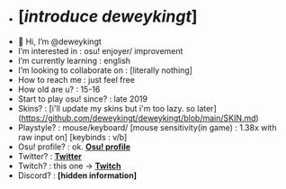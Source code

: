 - # [*introduce deweykingt*]
- 👋 Hi, I’m @deweykingt
- I’m interested in : osu! enjoyer/ improvement
- I’m currently learning : english
- I’m looking to collaborate on : [literally nothing]
- How to reach me : just feel free
- How old are u? : 15-16
- Start to play osu! since? : late 2019
- Skins? : [i'll update my skins but i'm too lazy. so later] (https://github.com/deweykingt/deweykingt/blob/main/SKIN.md)
- Playstyle? : mouse/keyboard/ [mouse sensitivity(in game) : 1.38x with raw input on] [keybinds : v/b]
- Osu! profile? : ok. [**Osu! profile**](https://osu.ppy.sh/users/15805602)
- Twitter? : [**Twitter**](https://twitter.com/D2WRYz)
- Twitch? : this one -> [**Twitch**](https://www.twitch.tv/rustycatasfd)
- Discord? : **[hidden information]** 
